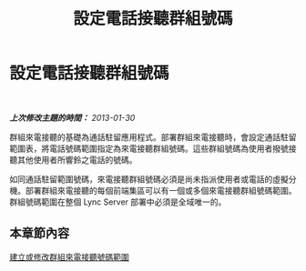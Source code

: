﻿---
title: 設定電話接聽群組號碼
TOCTitle: 設定電話接聽群組號碼
ms:assetid: 5cc67f0b-d70d-446a-8db1-befda8671121
ms:mtpsurl: https://technet.microsoft.com/zh-tw/library/JJ945631(v=OCS.15)
ms:contentKeyID: 52056136
ms.date: 08/10/2015
mtps_version: v=OCS.15
ms.translationtype: HT
---

# 設定電話接聽群組號碼

 

_**上次修改主題的時間：** 2013-01-30_

群組來電接聽的基礎為通話駐留應用程式。部署群組來電接聽時，會設定通話駐留範圍表，將電話號碼範圍指定為來電接聽群組號碼。這些群組號碼為使用者撥號接聽其他使用者所響鈴之電話的號碼。

如同通話駐留範圍號碼，來電接聽群組號碼必須是尚未指派使用者或電話的虛擬分機。部署群組來電接聽的每個前端集區可以有一個或多個來電接聽群組號碼範圍。群組號碼範圍在整個 Lync Server 部署中必須是全域唯一的。

## 本章節內容

[建立或修改群組來電接聽號碼範圍](lync-server-2013-create-or-modify-a-group-call-pickup-number-range.md)

